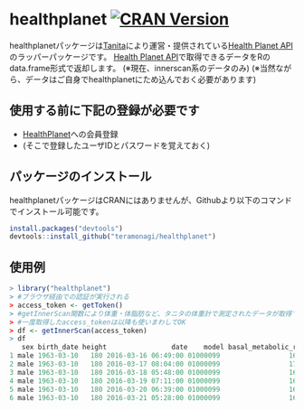 # healthplanet [![CRAN Version](http://www.r-pkg.org/badges/version/healthplanet)](http://cran.rstudio.com/web/packages/healthplanet)

healthplanetパッケージは[Tanita](http://www.tanita.co.jp/)により運営・提供されている[Health Planet API](https://www.healthplanet.jp/apis/api.html)のラッパーパッケージです。
[Health Planet API](https://www.healthplanet.jp/apis/api.html)で取得できるデータをRのdata.frame形式で返却します。
(※現在、innerscan系のデータのみ)
(※当然ながら、データはご自身でhealthplanetにため込んでおく必要があります)

## 使用する前に下記の登録が必要です
- [HealthPlanet](https://www.healthplanet.jp/)への会員登録
- (そこで登録したユーザIDとパスワードを覚えておく)

## パッケージのインストール

healthplanetパッケージはCRANにはありませんが、Githubより以下のコマンドでインストール可能です。
```R
install.packages("devtools")
devtools::install_github("teramonagi/healthplanet")
```

## 使用例
```R
> library("healthplanet")
> #ブラウザ経由での認証が実行される 
> access_token <- getToken()
> #getInnerScan関数により体重・体脂肪など、タニタの体重計で測定されたデータが取得できる
> #一度取得したaccess_tokenは以降も使いまわしてOK
> df <- getInnerScan(access_token)
> df
   sex birth_date height                date    model basal_metabolic_rate body_age body_fat bone_mass muscle_mass muscle_score visceral_fat_level weight
1 male 1963-03-10   180 2016-03-16 06:49:00 01000099                 1685       43     20.9       3.1       56.70            0                9.5  75.60
2 male 1963-03-10   180 2016-03-17 08:04:00 01000099                 1705       44     21.4       3.1       57.30            0               10.0  76.85
3 male 1963-03-10   180 2016-03-18 05:48:00 01000099                 1677       44     21.2       3.1       56.45            0                9.5  75.55
4 male 1963-03-10   180 2016-03-19 07:11:00 01000099                 1667       44     21.2       3.1       56.15            0                9.5  75.15
5 male 1963-03-10   180 2016-03-20 06:39:00 01000099                 1687       43     20.5       3.1       56.80            0                9.5  75.35
6 male 1963-03-10   180 2016-03-21 05:28:00 01000099                 1675       43     20.7       3.1       56.40            0                9.5  75.00
```
